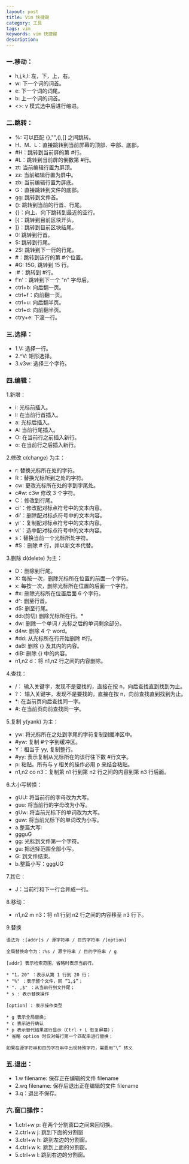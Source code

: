 ```yaml
---
layout: post
title: Vim 快捷键
category: 工具
tags: vim
keywords: vim 快捷键
description:
---
```


### 一.移动：

* h,j,k,l: 左，下，上，右。
* w: 下一个词的词首。
* e: 下一个词的词尾。
* b: 上一个词的词首。
* <>: v 模式选中后进行缩进。

### 二.跳转：

* %: 可以匹配 {},"",(),[] 之间跳转。
* H、M、L：直接跳转到当前屏幕的顶部、中部、底部。
* #H：跳转到当前屏的第 #行。
* #L：跳转到当前屏的倒数第 #行。
* zt: 当前编辑行置为屏顶。
* zz: 当前编辑行置为屏中。
* zb: 当前编辑行置为屏底。
* G：直接跳转到文件的底部。
* gg: 跳转到文件首。
* (): 跳转到当前的行首、行尾。
* {}：向上、向下跳转到最近的空行。
* [{：跳转到目前区块开头。
* ]}：跳转到目前区块结尾。
* 0: 跳转到行首。
* $: 跳转到行尾。
* 2$: 跳转到下一行的行尾。
* #：跳转到该行的第 #个位置。
* #G: 15G, 跳转到 15 行。
* :#：跳转到 #行。
* f'n'：跳转到下一个 "n" 字母后。
* ctrl+b: 向后翻一页。
* ctrl+f：向前翻一页。
* ctrl+u: 向后翻半页。
* ctrl+d: 向前翻半页。
* ctry+e: 下滚一行。

### 三.选择：

* 1.V: 选择一行。
* 2.^V: 矩形选择。
* 3.v3w: 选择三个字符。

### 四.编辑：

1.新增：

*  i: 光标前插入。
*  I: 在当前行首插入。
*  a: 光标后插入。
*  A: 当前行尾插入。
*  O: 在当前行之前插入新行。
*  o: 在当前行之后插入新行。

2.修改 c(change) 为主：

* r: 替换光标所在处的字符。
* R：替换光标所到之处的字符。
* cw: 更改光标所在处的字到字尾处。
* c#w: c3w 修改 3 个字符。
* C：修改到行尾。
* ci'：修改配对标点符号中的文本内容。
* di'：删除配对标点符号中的文本内容。
* yi'：复制配对标点符号中的文本内容。
* vi'：选中配对标点符号中的文本内容。
* s：替换当前一个光标所处字符。
* #S：删除 # 行，并以新文本代替。

3.删除 d(delete) 为主：

* D：删除到行尾。
* X: 每按一次，删除光标所在位置的前面一个字符。
* x: 每按一次，删除光标所在位置的后面一个字符。
* #x: 删除光标所在位置后面 6 个字符。
* d^: 删至行首。
* d$: 删至行尾。
* dd:(剪切) 删除光标所在行。*
* dw: 删除一个单词 / 光标之后的单词剩余部分。
* d4w: 删除 4 个 word。
* #dd: 从光标所在行开始删除 #行。
* daB: 删除 {} 及其内的内容。
* diB: 删除 {} 中的内容。
* n1,n2 d：将 n1,n2 行之间的内容删除。

4.查找：

* /： 输入关键字，发现不是要找的，直接在按 n，向后查找直到找到为止。
* ?： 输入关键字，发现不是要找的，直接在按 n，向前查找直到找到为止。
* \*: 在当前页向后查找同一字。
* #: 在当前页向前查找同一字。

5.复制 y(yank) 为主：

* yw: 将光标所在之处到字尾的字符复制到缓冲区中。
* #yw: 复制 #个字到缓冲区。
* Y：相当于 yy, 复制整行。
* #yy: 表示复制从光标所在的该行往下数 #行文字。
* p: 粘贴。所有与 y 相关的操作必用 p 来结合粘贴。
* n1,n2 co n3：复制第 n1 行到第 n2 行之间的内容到第 n3 行后面。

6.大小写转换：

* gUU: 将当前行的字母改为大写。
* guu: 将当前行的字母改为小写。
* gUw: 将当前光标下的单词改为大写。
* guw: 将当前光标下的单词改为小写。
* a.整篇大写:
* ggguG
* gg: 光标到文件第一个字符。
* gu: 把选择范围全部小写。
* G: 到文件结束。
* b.整篇小写：gggUG

7.其它：

* J：当前行和下一行合并成一行。

8.移动：

* n1,n2 m n3：将 n1 行到 n2 行之间的内容移至 n3 行下。

9.替换

    语法为 :[addr]s / 源字符串 / 目的字符串 /[option]

    全局替换命令为：:%s / 源字符串 / 目的字符串 / g

    [addr] 表示检索范围，省略时表示当前行。

    * "1，20" ：表示从第 1 行到 20 行；
    * "%" ：表示整个文件，同 “1,$”；
    * ". ,$" ：从当前行到文件尾；
    * s : 表示替换操作

    [option] : 表示操作类型

    * g 表示全局替换;
    * c 表示进行确认
    * p 表示替代结果逐行显示（Ctrl + L 恢复屏幕）；
    * 省略 option 时仅对每行第一个匹配串进行替换；

    如果在源字符串和目的字符串中出现特殊字符，需要用”\” 转义

### 五.退出：

*  1.w filename: 保存正在编辑的文件 filename
*  2.wq filename: 保存后退出正在编辑的文件 filename
*  3.q：退出不保存。

### 六.窗口操作：

*  1.ctrl+w p: 在两个分割窗口之间来回切换。
*  2.ctrl+w j: 跳到下面的分割窗
*  3.ctrl+w h: 跳到左边的分割窗。
*  4.ctrl+w k: 跳到上面的分割窗。
*  5.ctrl+w l: 跳到右边的分割窗。
